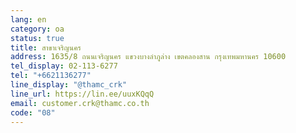```yaml
---
lang: en
category: oa
status: true
title: สาขาเจริญนคร
address: 1635/8 ถนนเจริญนคร แขวงบางลำภูล่าง เขตคลองสาน กรุงเทพมหานคร 10600
tel_display: 02-113-6277
tel: "+6621136277"
line_display: "@thamc_crk"
line_url: https://lin.ee/uuxKQqQ
email: customer.crk@thamc.co.th
code: "08"
---
```

